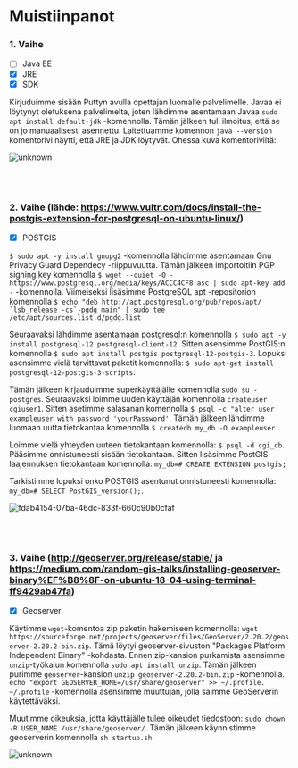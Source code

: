 # Muistiinpanot

### 1. Vaihe
- [ ] Java EE
- [x] JRE 
- [x] SDK

Kirjuduimme sisään Puttyn avulla opettajan luomalle palvelimelle. Javaa ei löytynyt oletuksena palvelimelta, joten lähdimme asentamaan Javaa `sudo apt install default-jdk` -komennolla. Tämän jälkeen tuli ilmoitus, että se on jo manuaalisesti asennettu. Laitettuamme komennon `java --version` komentorivi näytti, että JRE ja JDK löytyvät. Ohessa kuva komentoriviltä:

![unknown](https://user-images.githubusercontent.com/77921212/150959410-e77ee360-18cc-4142-a6fe-c674796a66f0.png)




<br />
<br />

### 2. Vaihe (lähde: https://www.vultr.com/docs/install-the-postgis-extension-for-postgresql-on-ubuntu-linux/) 
- [x] POSTGIS

`$ sudo apt -y install gnupg2` -komennolla lähdimme asentamaan Gnu Privacy Guard Dependecy -riippuvuutta. Tämän jälkeen importoitiin PGP signing key komennolla `$ wget --quiet -O - https://www.postgresql.org/media/keys/ACCC4CF8.asc | sudo apt-key add -` -komennolla. Viimeiseksi lisäsimme PostgreSQL apt -repositorion komennolla ```$ echo "deb http://apt.postgresql.org/pub/repos/apt/ `lsb_release -cs`-pgdg main" | sudo tee /etc/apt/sources.list.d/pgdg.list```

Seuraavaksi lähdimme asentamaan postgresql:n komennolla `$ sudo apt -y install postgresql-12 postgresql-client-12`. Sitten asensimme PostGIS:n komennolla `$ sudo apt install postgis postgresql-12-postgis-3`. Lopuksi asensimme vielä tarvittavat paketit komennolla: ```$ sudo apt-get install postgresql-12-postgis-3-scripts```. 

Tämän jälkeen kirjauduimme superkäyttäjälle komennolla `sudo su - postgres`. Seuraavaksi loimme uuden käyttäjän komennolla `createuser cgiuser1`. Sitten asetimme salasanan komennolla `$ psql -c "alter user exampleuser with password 'yourPassword'`. Tämän jälkeen lähdimme luomaan uutta tietokantaa komennolla `$ createdb my_db -O exampleuser`. 

Loimme vielä yhteyden uuteen tietokantaan komennolla: `$ psql -d cgi_db`. Pääsimme onnistuneesti sisään tietokantaan. Sitten lisäsimme PostGIS laajennuksen tietokantaan komennolla: ```my_db=# CREATE EXTENSION postgis;```

Tarkistimme lopuksi onko POSTGIS asentunut onnistuneesti komennolla: `my_db=# SELECT PostGIS_version();`. 

![fdab4154-07ba-46dc-833f-660c90b0cfaf](https://user-images.githubusercontent.com/77921212/150959632-dc90b6ff-88b9-465d-9efa-95ee3e6e3c95.jpg)



<br />
<br />


### 3. Vaihe (http://geoserver.org/release/stable/ ja https://medium.com/random-gis-talks/installing-geoserver-binary%EF%B8%8F-on-ubuntu-18-04-using-terminal-ff9429ab47fa)
- [x] Geoserver

Käytimme `wget`-komentoa zip paketin hakemiseen komennolla: `wget https://sourceforge.net/projects/geoserver/files/GeoServer/2.20.2/geoserver-2.20.2-bin.zip`. Tämä löytyi geoserver-sivuston "Packages Platform Independent Binary" -kohdasta. Ennen zip-kansion purkamista asensimme `unzip`-työkalun komennolla `sudo apt install unzip`. Tämän jälkeen purimme `geoserver`-kansion `unzip geoserver-2.20.2-bin.zip` -komennolla. `echo "export GEOSERVER_HOME=/usr/share/geoserver" >> ~/.profile. ~/.profile` -komennolla asensimme muuttujan, jolla  saimme GeoServerin käytettäväksi.

Muutimme oikeuksia, jotta käyttäjälle tulee oikeudet tiedostoon: `sudo chown -R USER_NAME /usr/share/geoserver/`. Tämän jälkeen käynnistimme geoserverin komennolla `sh startup.sh`. 

![unknown](https://user-images.githubusercontent.com/77921212/150963741-37153174-41f2-4549-a8e1-f9a7e5be7071.png)






